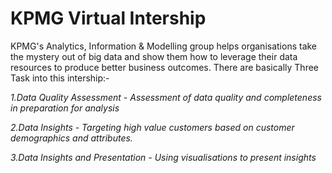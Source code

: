 # KPMG Virtual Intership

KPMG's Analytics, Information & Modelling group helps organisations take the mystery out of big data and show them how to leverage their data resources to produce better business outcomes.
There are basically Three Task into this intership:-

*1.Data Quality Assessment - Assessment of data quality and completeness in preparation for analysis*


*2.Data Insights - Targeting high value customers based on customer demographics and attributes.*


*3.Data Insights and Presentation - Using visualisations to present insights*
